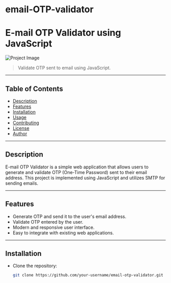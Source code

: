 # email-OTP-validator
# E-mail OTP Validator using JavaScript

![Project Image](project_image.png)

> Validate OTP sent to email using JavaScript.

---

## Table of Contents

- [Description](#description)
- [Features](#features)
- [Installation](#installation)
- [Usage](#usage)
- [Contributing](#contributing)
- [License](#license)
- [Author](#author)

---

## Description

E-mail OTP Validator is a simple web application that allows users to generate and validate OTP (One-Time Password) sent to their email address. This project is implemented using JavaScript and utilizes SMTP for sending emails.

---

## Features

- Generate OTP and send it to the user's email address.
- Validate OTP entered by the user.
- Modern and responsive user interface.
- Easy to integrate with existing web applications.

---

## Installation

- Clone the repository:

  ```bash
  git clone https://github.com/your-username/email-otp-validator.git

